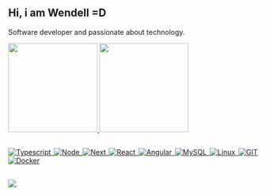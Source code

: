 ## Hi, i am Wendell =D

Software developer and passionate about technology.

<div align="left">
  <a href="https://github.com/wendellmoraisz">
  <img height="180em" src="https://github-readme-stats.vercel.app/api?username=wendellmoraisz&show_icons=true&hide_border=true&theme=github_dark&include_all_commits=true&count_private=true"/>
  <img height="180em" src="https://github-readme-stats.vercel.app/api/top-langs/?username=wendellmoraisz&hide_border=true&layout=compact&langs_count=7&theme=github_dark"/>
</div>
</div>
  
  
  ##
  
<p align="justify"><a href="https://bermeo.dev">
 <img alt="Typescript" src="https://img.shields.io/badge/typescript-%230d1117.svg?style=for-the-badge&logo=typescript"/>
 <img alt="Node" src="https://img.shields.io/badge/node.js-%230d1117.svg?style=for-the-badge&logo=node.js"/>
 <img alt="Next" src="https://img.shields.io/badge/Next-%230d1117?style=for-the-badge&logo=next.js"/>
 <img alt="React" src="https://img.shields.io/badge/react-%230d1117.svg?style=for-the-badge&logo=react"/>
 <img alt="Angular" src="https://img.shields.io/badge/angular-%230d1117.svg?style=for-the-badge&logo=angular"/>
 <img alt="MySQL" src="https://img.shields.io/badge/mysql-%230d1117.svg?style=for-the-badge&logo=mysql"/>
 <img alt="Linux" src="https://img.shields.io/badge/linux-%230d1117.svg?style=for-the-badge&logo=linux"/>
 <img alt="GIT" src="https://img.shields.io/badge/git-%230d1117.svg?style=for-the-badge&logo=git"/>
 <img alt="Docker" src="https://img.shields.io/badge/docker-%230d1117.svg?style=for-the-badge&logo=docker"/>
</p>
 
##   
   
<div> 
 <a href = "mailto:wendellmorais.dev@gmail.com"><img src="https://img.shields.io/badge/-Gmail-%23333?style=for-the-badge&logo=gmail&logoColor=white" target="_blank"></a>
</div>
